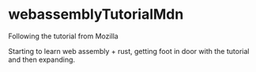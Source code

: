 # webassemblyTutorialMdn
Following the tutorial from Mozilla

Starting to learn web assembly + rust, getting foot in door with the tutorial and then expanding.

